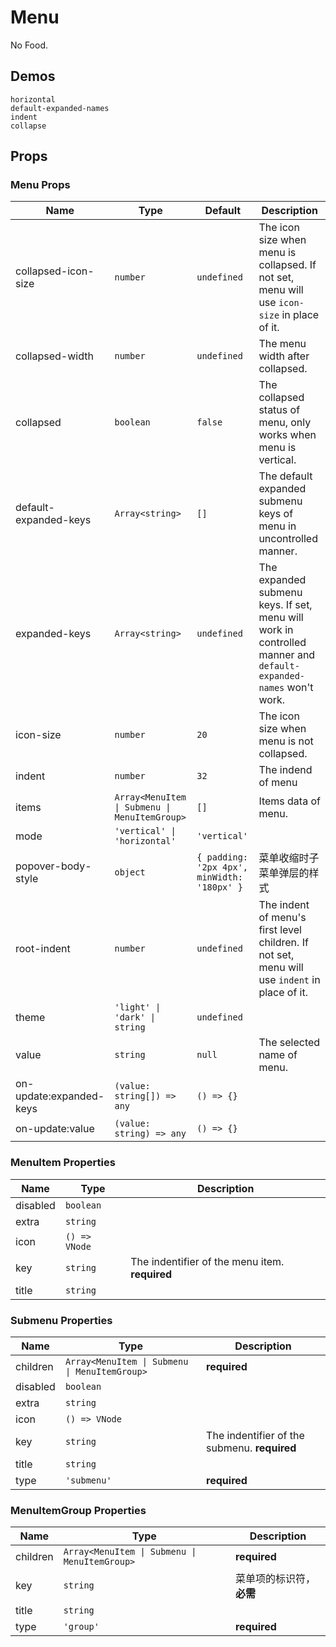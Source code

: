 # Menu
<!--single-column-->
No Food.
## Demos
```demo
horizontal
default-expanded-names
indent
collapse
```

## Props
### Menu Props
|Name|Type|Default|Description|
|-|-|-|-|
|collapsed-icon-size|`number`|`undefined`|The icon size when menu is collapsed. If not set, menu will use `icon-size` in place of it.|
|collapsed-width|`number`|`undefined`|The menu width after collapsed.|
|collapsed|`boolean`|`false`|The collapsed status of menu, only works when menu is vertical.|
|default-expanded-keys|`Array<string>`|`[]`|The default expanded submenu keys of menu in uncontrolled manner.|
|expanded-keys|`Array<string>`|`undefined`|The expanded submenu keys. If set, menu will work in controlled manner and `default-expanded-names` won't work.|
|icon-size|`number`|`20`|The icon size when menu is not collapsed.|
|indent|`number`|`32`|The indend of menu|
|items|`Array<MenuItem \| Submenu \| MenuItemGroup>`|`[]`|Items data of menu.|
|mode|`'vertical' \| 'horizontal'`|`'vertical'`||
|popover-body-style|`object`|`{ padding: '2px 4px', minWidth: '180px' }`|菜单收缩时子菜单弹层的样式|
|root-indent|`number`|`undefined`|The indent of menu's first level children. If not set, menu will use `indent` in place of it.|
|theme|`'light' \| 'dark' \| string`|`undefined`||
|value|`string`|`null`|The selected name of menu.|
|on-update:expanded-keys|`(value: string[]) => any`|`() => {}`||
|on-update:value|`(value: string) => any`|`() => {}`||

### MenuItem Properties
|Name|Type|Description|
|-|-|-|
|disabled|`boolean`||
|extra|`string`||
|icon|`() => VNode`||
|key|`string`|The indentifier of the menu item. **required**|
|title|`string`||

### Submenu Properties
|Name|Type|Description|
|-|-|-|
|children|`Array<MenuItem \| Submenu \| MenuItemGroup>`|**required**|
|disabled|`boolean`||
|extra|`string`||
|icon|`() => VNode`||
|key|`string`|The indentifier of the submenu. **required**|
|title|`string`||
|type|`'submenu'`|**required**|

### MenuItemGroup Properties
|Name|Type|Description|
|-|-|-|
|children|`Array<MenuItem \| Submenu \| MenuItemGroup>`|**required**|
|key|`string`|菜单项的标识符，**必需**|
|title|`string`||
|type|`'group'`|**required**|
